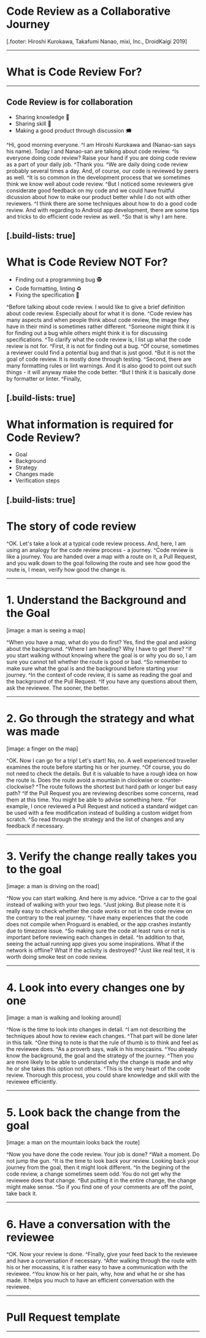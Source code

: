 # Code Review as a Collaborative Journey

[.footer: Hiroshi Kurokawa, Takafumi Nanao, mixi, Inc., DroidKaigi 2019]

--- 

# What is Code Review For?

---
## Code Review is for collaboration
- Sharing knowledge 📖
- Sharing skill 🔧
- Making a good product through discussion 🗯

^Hi, good morning everyone.
^I am Hiroshi Kurokawa and (Nanao-san says his name). Today I and Nanao-san are talking about code review.
^Is everyone doing code review?  Raise your hand if you are doing code review as a part of your daily job.
^Thank you.
^We are daily doing code review probably several times a day.  And, of course, our code is reviewed by peers as well.
^It is so common in the development process that we sometimes think we know well about code review.
^But I noticed some reviewers give considerate good feedback on my code and we could have fruitful dicussion about how to make our product better while I do not with other reviewers.
^I think there are some techniques about how to do a good code review.  And with regarding to Android app development, there are some tips and tricks to do efficient code review as well.
^So that is why I am here.

[.build-lists: true]
---
# What is Code Review NOT For?
- Finding out a programming bug 🕵️
- Code formatting, linting ♻️
- Fixing the specification 👷

^Before talking about code review.  I would like to give a brief definition about code review.  Especially about for what it is done.
^Code review has many aspects and when people think about code review, the image they have in their mind is sometimes rather different.
^Someone might think it is for finding out a bug while others might think it is for discussing specifications.
^To clarify what the code review is, I list up what the code review is not for.
^First, it is not for finding out a bug.
^Of course, sometimes a reviewer could find a potential bug and that is just good.
^But it is not the goal of code review.  It is mostly done through testing.
^Second, there are many formatting rules or lint warnings.  And it is also good to point out such things - it will anyway make the code better.
^But I think it is basically done by formatter or linter.
^Finally, 

[.build-lists: true]
---
# What information is required for Code Review?
- Goal
- Background
- Strategy
- Changes made
- Verification steps

[.build-lists: true]
---
# The story of code review

^OK.  Let's take a look at a typical code review process.  And, here, I am using an analogy for the code review process - a journey.
^Code review is like a journey.  You are handed over a map with a route on it, a Pull Request, and you walk down to the goal following the route and see how good the route is, I mean, verify how good the change is.

---
# 1. Understand the Background and the Goal

[image: a man is seeing a map]

^When you have a map, what do you do first?  Yes, find the goal and asking about the background.
^Where I am heading?  Why I have to get there?
^If you start walking without knowing where the goal is or why you do so, I am sure you cannot tell whether the route is good or bad.
^So remember to make sure what the goal is and the background before starting your journey.
^In the context of code review, it is same as reading the goal and the background of the Pull Request.
^If you have any questions about them, ask the reviewee.  The sooner, the better.

---
# 2. Go through the strategy and what was made

[image: a finger on the map]

^OK.  Now I can go for a trip!  Let's start!  No, no.  A well experienced traveller examines the route before starting his or her journey.
^Of course, you do not need to check the details.  But it is valuable to have a rough idea on how the route is.  Does the route avoid a mountain in clockwise or counter-clockwise?
^The route follows the shortest but hard path or longer but easy path?
^If the Pull Request you are reviewing describes some concerns, read them at this time.  You might be able to advise something here.
^For example, I once reviewed a Pull Request and noticed a standard widget can be used with a few modification instead of building a custom widget from scratch.
^So read through the strategy and the list of changes and any feedback if necessary.

---
# 3. Verify the change really takes you to the goal

[image: a man is driving on the road]

^Now you can start walking. And here is my advice.
^Drive a car to the goal instead of walking with your two legs.
^Just joking. But please note it is really easy to check whether the code *works* or not in the code review on the contrary to the real journey.
^I have many experiences that the code does not compile when Proguard is enabled, or the app crashes instantly due to timezone issue.
^So making sure the code at least runs or not is important before reviewing each changes in detail.
^In addition to that, seeing the actual running app gives you some inspirations.  What if the network is offline?  What if the activity is destroyed?
^Just like real test, it is worth doing smoke test on code review.

---
# 4. Look into every changes one by one

[image: a man is walking and looking around]

^Now is the time to look into changes in detail.
^I am not describing the techniques about how to review each changes.
^That part will be done later in this talk.
^One thing to note is that the rule of thumb is to think and feel as the reviewee does.
^As a proverb says, walk in his moccasins.
^You already know the background, the goal and the strategy of the journey.
^Then you are more likely to be able to understand why the change is made and why he or she takes this option not others.
^This is the very heart of the code review.  Thorough this process, you could share knowledge and skill with the reviewee efficiently.

---
# 5. Look back the change from the goal

[image: a man on the mountain looks back the route]

^Now you have done the code review.  Your job is done?
^Wait a moment.  Do not jump the gun.
^It is the time to look back your review.  Looking back your journey from the goal, then it might look different.
^In the begining of the code review, a change sometimes seem odd.  You do not get why the reviewee does that change.
^But putting it in the entire change, the change might make sense.
^So if you find one of your comments are off the point, take back it.

---
# 6. Have a conversation with the reviewee

^OK.  Now your review is done.
^Finally, give your feed back to the reviewee and have a conversation if necessary.
^After walking through the route with his or her mocassins, it is rather easy to have a communication with the reviewee.
^You know his or her pain, why, how and what he or she has made.  It helps you much to have an efficient conversation with the reviewee.

---
# Pull Request template

---
